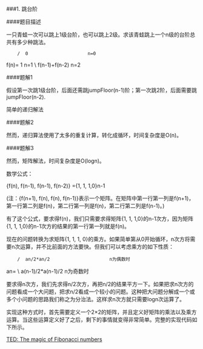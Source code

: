 ###1. 跳台阶


####题目描述

一只青蛙一次可以跳上1级台阶，也可以跳上2级。求该青蛙跳上一个n级的台阶总共有多少种跳法。

        /  0                      n=0
f(n)=      1                      n=1
        \  f(n-1)+f(n-2)          n=2
        
####题解1

假设第一次跳1级台阶，后面还需跳jumpFloor(n-1)阶；第一次跳2阶，后面需要跳jumpFloor(n-2).

简单的递归解法

####题解2

然而，递归算法使用了太多的重复计算，转化成循环，时间复杂度是O(n)。

####题解3

然而，矩阵解法，时间复杂度是O(logn)。

数学公式：

{f(n), f(n-1), f(n-1), f(n-2)} ={1, 1, 1,0}n-1

(注：{f(n+1), f(n), f(n), f(n-1)}表示一个矩阵。在矩阵中第一行第一列是f(n+1)，第一行第二列是f(n)，第二行第一列是f(n)，第二行第二列是f(n-1)。)

有了这个公式，要求得f(n)，我们只需要求得矩阵{1, 1, 1,0}的n-1次方，因为矩阵{1, 1, 1,0}的n-1次方的结果的第一行第一列就是f(n)。

现在的问题转换为求矩阵{1, 1, 1, 0}的乘方。如果简单第从0开始循环，n次方将需要n次运算，并不比前面的方法要快。但我们可以考虑乘方的如下性质：

        /  an/2*an/2                      n为偶数时
an=
        \  a(n-1)/2*a(n-1)/2            n为奇数时

要求得n次方，我们先求得n/2次方，再把n/2的结果平方一下。如果把求n次方的问题看成一个大问题，把求n/2看成一个较小的问题。这种把大问题分解成一个或多个小问题的思路我们称之为分治法。这样求n次方就只需要logn次运算了。

实现这种方式时，首先需要定义一个2×2的矩阵，并且定义好矩阵的乘法以及乘方运算。当这些运算定义好了之后，剩下的事情就变得非常简单。完整的实现代码如下所示。

[TED: The magic of Fibonacci numbers](https://www.ted.com/talks/arthur_benjamin_the_magic_of_fibonacci_numbers)
